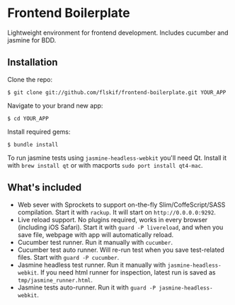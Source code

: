 # Frontend Boilerplate

Lightweight environment for frontend development. Includes cucumber and jasmine for BDD.

## Installation

Clone the repo:

    $ git clone git://github.com/flskif/frontend-boilerplate.git YOUR_APP

Navigate to your brand new app:

    $ cd YOUR_APP

Install required gems:

    $ bundle install

To run jasmine tests using ```jasmine-headless-webkit``` you'll need Qt. Install it with ```brew install qt``` or with macports ```sudo port install qt4-mac```.

## What's included

 * Web sever with Sprockets to support on-the-fly Slim/CoffeScript/SASS compilation. Start it with ```rackup```. It will start on ```http://0.0.0.0:9292```.
 * Live reload support. No plugins required, works in every browser (including iOS Safari). Start it with ```guard -P livereload```, and when you save file, webpage with app will automatically reload.
 * Cucumber test runner. Run it manually with ```cucumber```.
 * Cucumber test auto runner. Will re-run test when you save test-related files. Start with ```guard -P cucumber```.
 * Jasmine headless test runner. Run it manually with ```jasmine-headless-webkit```. If you need html runner for inspection, latest run is saved as ```tmp/jasmine_runner.html```.
 * Jasmine tests auto-runner. Run it with ```guard -P jasmine-headless-webkit```.

